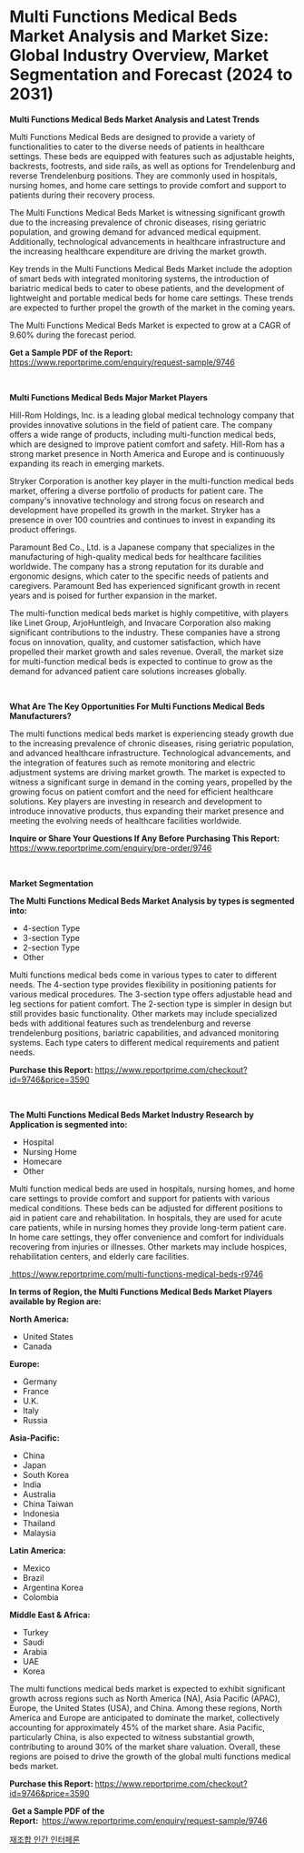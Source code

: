 <p><h1>Multi Functions Medical Beds Market Analysis and Market Size: Global Industry Overview, Market Segmentation and Forecast (2024 to 2031)</h1></p><p><strong>Multi Functions Medical Beds Market Analysis and Latest Trends</strong></p>
<p><p>Multi Functions Medical Beds are designed to provide a variety of functionalities to cater to the diverse needs of patients in healthcare settings. These beds are equipped with features such as adjustable heights, backrests, footrests, and side rails, as well as options for Trendelenburg and reverse Trendelenburg positions. They are commonly used in hospitals, nursing homes, and home care settings to provide comfort and support to patients during their recovery process.</p><p>The Multi Functions Medical Beds Market is witnessing significant growth due to the increasing prevalence of chronic diseases, rising geriatric population, and growing demand for advanced medical equipment. Additionally, technological advancements in healthcare infrastructure and the increasing healthcare expenditure are driving the market growth.</p><p>Key trends in the Multi Functions Medical Beds Market include the adoption of smart beds with integrated monitoring systems, the introduction of bariatric medical beds to cater to obese patients, and the development of lightweight and portable medical beds for home care settings. These trends are expected to further propel the growth of the market in the coming years.</p><p>The Multi Functions Medical Beds Market is expected to grow at a CAGR of 9.60% during the forecast period.</p></p>
<p><strong>Get a Sample PDF of the Report:&nbsp;</strong> <a href="https://www.reportprime.com/enquiry/request-sample/9746">https://www.reportprime.com/enquiry/request-sample/9746</a></p>
<p>&nbsp;</p>
<p><strong>Multi Functions Medical Beds Major Market Players</strong></p>
<p><p>Hill-Rom Holdings, Inc. is a leading global medical technology company that provides innovative solutions in the field of patient care. The company offers a wide range of products, including multi-function medical beds, which are designed to improve patient comfort and safety. Hill-Rom has a strong market presence in North America and Europe and is continuously expanding its reach in emerging markets.</p><p>Stryker Corporation is another key player in the multi-function medical beds market, offering a diverse portfolio of products for patient care. The company's innovative technology and strong focus on research and development have propelled its growth in the market. Stryker has a presence in over 100 countries and continues to invest in expanding its product offerings.</p><p>Paramount Bed Co., Ltd. is a Japanese company that specializes in the manufacturing of high-quality medical beds for healthcare facilities worldwide. The company has a strong reputation for its durable and ergonomic designs, which cater to the specific needs of patients and caregivers. Paramount Bed has experienced significant growth in recent years and is poised for further expansion in the market.</p><p>The multi-function medical beds market is highly competitive, with players like Linet Group, ArjoHuntleigh, and Invacare Corporation also making significant contributions to the industry. These companies have a strong focus on innovation, quality, and customer satisfaction, which have propelled their market growth and sales revenue. Overall, the market size for multi-function medical beds is expected to continue to grow as the demand for advanced patient care solutions increases globally.</p></p>
<p>&nbsp;</p>
<p><strong>What Are The Key Opportunities For Multi Functions Medical Beds Manufacturers?</strong></p>
<p><p>The multi functions medical beds market is experiencing steady growth due to the increasing prevalence of chronic diseases, rising geriatric population, and advanced healthcare infrastructure. Technological advancements, and the integration of features such as remote monitoring and electric adjustment systems are driving market growth. The market is expected to witness a significant surge in demand in the coming years, propelled by the growing focus on patient comfort and the need for efficient healthcare solutions. Key players are investing in research and development to introduce innovative products, thus expanding their market presence and meeting the evolving needs of healthcare facilities worldwide.</p></p>
<p><strong>Inquire or Share Your Questions If Any Before Purchasing This Report:</strong> <a href="https://www.reportprime.com/enquiry/pre-order/9746">https://www.reportprime.com/enquiry/pre-order/9746</a></p>
<p>&nbsp;</p>
<p><strong>Market Segmentation</strong></p>
<p><strong>The Multi Functions Medical Beds Market Analysis by types is segmented into:</strong></p>
<p><ul><li>4-section Type</li><li>3-section Type</li><li>2-section Type</li><li>Other</li></ul></p>
<p><p>Multi functions medical beds come in various types to cater to different needs. The 4-section type provides flexibility in positioning patients for various medical procedures. The 3-section type offers adjustable head and leg sections for patient comfort. The 2-section type is simpler in design but still provides basic functionality. Other markets may include specialized beds with additional features such as trendelenburg and reverse trendelenburg positions, bariatric capabilities, and advanced monitoring systems. Each type caters to different medical requirements and patient needs.</p></p>
<p><strong>Purchase this Report:&nbsp;</strong><a href="https://www.reportprime.com/checkout?id=9746&price=3590">https://www.reportprime.com/checkout?id=9746&price=3590</a></p>
<p>&nbsp;</p>
<p><strong>The Multi Functions Medical Beds Market Industry Research by Application is segmented into:</strong></p>
<p><ul><li>Hospital</li><li>Nursing Home</li><li>Homecare</li><li>Other</li></ul></p>
<p><p>Multi function medical beds are used in hospitals, nursing homes, and home care settings to provide comfort and support for patients with various medical conditions. These beds can be adjusted for different positions to aid in patient care and rehabilitation. In hospitals, they are used for acute care patients, while in nursing homes they provide long-term patient care. In home care settings, they offer convenience and comfort for individuals recovering from injuries or illnesses. Other markets may include hospices, rehabilitation centers, and elderly care facilities.</p></p>
<p><a href="https://www.reportprime.com/multi-functions-medical-beds-r9746">&nbsp;https://www.reportprime.com/multi-functions-medical-beds-r9746</a></p>
<p><strong>In terms of Region, the Multi Functions Medical Beds Market Players available by Region are:</strong></p>
<p>
    <p> <strong> North America: </strong>
        <ul>
            <li>United States</li>
            <li>Canada</li>
        </ul>
        </p> 
    <p> <strong> Europe: </strong>
        <ul>
            <li>Germany</li>
            <li>France</li>
            <li>U.K.</li>
            <li>Italy</li>
            <li>Russia</li>
        </ul>
        </p> 
    <p> <strong> Asia-Pacific: </strong>
        <ul>
            <li>China</li>
            <li>Japan</li>
            <li>South Korea</li>
            <li>India</li>
            <li>Australia</li>
            <li>China Taiwan</li>
            <li>Indonesia</li>
            <li>Thailand</li>
            <li>Malaysia</li>
        </ul>
        </p> 
    <p> <strong> Latin America: </strong>
        <ul>
            <li>Mexico</li>
            <li>Brazil</li>
            <li>Argentina Korea</li>
            <li>Colombia</li>
        </ul>
        </p> 
    <p> <strong> Middle East & Africa: </strong>
        <ul>
            <li>Turkey</li>
            <li>Saudi</li>
            <li>Arabia</li>
            <li>UAE</li>
            <li>Korea</li>
        </ul>
    </p>
    </p>
<p><p>The multi functions medical beds market is expected to exhibit significant growth across regions such as North America (NA), Asia Pacific (APAC), Europe, the United States (USA), and China. Among these regions, North America and Europe are anticipated to dominate the market, collectively accounting for approximately 45% of the market share. Asia Pacific, particularly China, is also expected to witness substantial growth, contributing to around 30% of the market share valuation. Overall, these regions are poised to drive the growth of the global multi functions medical beds market.</p></p>
<p><strong>Purchase this Report: </strong><a href="https://www.reportprime.com/checkout?id=9746&price=3590">https://www.reportprime.com/checkout?id=9746&price=3590</a></p>
<p>&nbsp;<strong>Get a Sample PDF of the Report:&nbsp;&nbsp;</strong><a href="https://www.reportprime.com/enquiry/request-sample/9746">https://www.reportprime.com/enquiry/request-sample/9746</a></p>
<p><strong></strong></p>
<p><p><a href="https://github.com/laholand/Market-Research-Report-List-3/blob/main/531731021518.md">재조합 인간 인터페론</a></p></p>